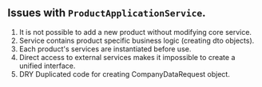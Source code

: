  ## Issues with `ProductApplicationService`.

 1. It is not possible to add a new product without modifying core service.
 2. Service contains product specific business logic (creating dto objects).
 3. Each product's services are instantiated before use.
 4. Direct access to external services makes it impossible to create a unified interface.
 5. DRY Duplicated code for creating CompanyDataRequest object.